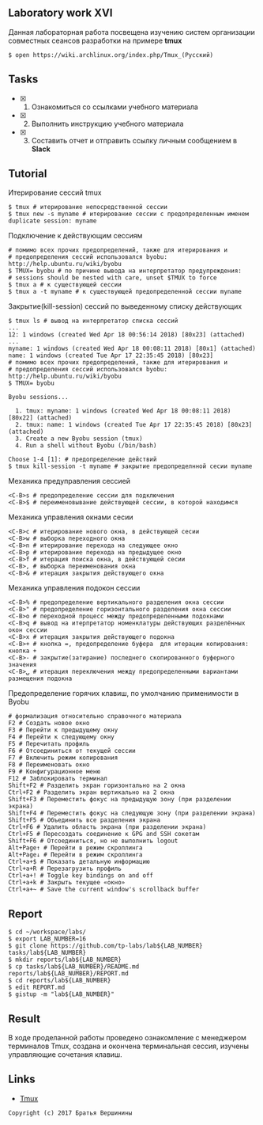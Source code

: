 ## Laboratory work XVI


Данная лабораторная работа посвещена изучению систем организации совместных сеансов разработки на примере **tmux**

```ShellSession
$ open https://wiki.archlinux.org/index.php/Tmux_(Русский)
```

## Tasks

- [x] 1. Ознакомиться со ссылками учебного материала
- [x] 2. Выполнить инструкцию учебного материала
- [x] 3. Составить отчет и отправить ссылку личным сообщением в **Slack**

## Tutorial
Итерирование сессий tmux
```ShellSession
$ tmux # итерирование непосредственной сессии
$ tmux new -s myname # итерирование сессии с предопределенным именем
duplicate session: myname

```
Подключение к действующим сессиям
```ShellSession
# помимо всех прочих предопределений, также для итерирования и 
# предопределения сессий использовался byobu: http://help.ubuntu.ru/wiki/byobu
$ TMUX= byobu # по причине вывода на интерпретатор предупреждения:
# sessions should be nested with care, unset $TMUX to force
$ tmux a # к существующей сессии 
$ tmux a -t myname # к существующей предопределенной сессии myname
```
Закрытие(kill-session) сессий по выведенному списку действующих
```ShellSession
$ tmux ls # вывод на интерпретатор списка сессий
...
12: 1 windows (created Wed Apr 18 00:56:14 2018) [80x23] (attached)
...
myname: 1 windows (created Wed Apr 18 00:08:11 2018) [80x1] (attached)
name: 1 windows (created Tue Apr 17 22:35:45 2018) [80x23]
# помимо всех прочих предопределений, также для итерирования и 
# предопределения сессий использовался byobu: http://help.ubuntu.ru/wiki/byobu
$ TMUX= byobu

Byobu sessions...

  1. tmux: myname: 1 windows (created Wed Apr 18 00:08:11 2018) [80x22] (attached)
  2. tmux: name: 1 windows (created Tue Apr 17 22:35:45 2018) [80x23] (attached)
  3. Create a new Byobu session (tmux)
  4. Run a shell without Byobu (/bin/bash)

Choose 1-4 [1]: # предопределение действий
$ tmux kill-session -t myname # закрытие предопределнной сесии myname
```
Механика предуправления сессией
```ShellSession
<C-B>s # предопределение сессии для подключения
<C-B>$ # переименовывание действующей сессии, в которой находимся
```
Механика управления окнами сесии
```ShellSession
<C-B>c # итерирование нового окна, в действующей сесии
<C-B>w # выборка переходного окна
<C-B>n # итерирование перехода на следующее окно
<C-B>p # итерирование перехода на предыдущее окно
<C-B>f # итерация поиска окна, в действующей сесии
<C-B>, # выборка переименования окна
<C-B>& # итерация закрытия действующего окна
```
Механика управления подокон сессии
```ShellSession
<C-B>% # предопределение вертикального разделения окна сессии
<C-B>" # предопределение горизонтального разделения окна сессии
<C-B>o # переходной процесс между предопределенными подокнами
<C-B>q # вывод на итерпретатор номенклатуры действующих разделённых окон сессии
<C-B>x # итерация закрытия действующего подокна
<C-B>+ # кнопка =, предопределение буфера  для итерации копирования: кнопка +
<C-B>- # закрытие(затирание) последнего скопированного буферного значения
<C-B>⍽ # итерация переключения между предопределенными вариантами размещения подокна
```
Предопределение горячих клавиш, по умолчанию применимости в Byobu
```
# формализация относительно справочного материала
F2 # Создать новое окно
F3 # Перейти к предыдущему окну
F4 # Перейти к следующему окну
F5 # Перечитать профиль
F6 # Отсоединиться от текущей сессии
F7 # Включить режим копирования
F8 # Переименовать окно
F9 # Конфигурационное меню
F12 # Заблокировать терминал
Shift+F2 # Разделить экран горизонтально на 2 окна
Ctrl+F2 # Разделить экран вертикально на 2 окна
Shift+F3 # Переместить фокус на предыдущую зону (при разделении экрана)
Shift+F4 # Переместить фокус на следующую зону (при разделении экрана)
Shift+F5 # Объединить все разделения экрана
Ctrl+F6 # Удалить область экрана (при разделении экрана)
Ctrl+F5 # Пересоздать соединение к GPG and SSH сокетам
Shift+F6 # Отсоединиться, но не выполнить logout
Alt+Page↑ # Перейти в режим скроллинга
Alt+Page↓ # Перейти в режим скроллинга
Ctrl+a+$ # Показать детальную информацию
Ctrl+a+R # Перезагрузить профиль
Ctrl+a+! # Toggle key bindings on and off
Ctrl+a+k # Закрыть текущее «окно»
Ctrl+a+~ # Save the current window's scrollback buffer
```
## Report

```ShellSession
$ cd ~/workspace/labs/
$ export LAB_NUMBER=16
$ git clone https://github.com/tp-labs/lab${LAB_NUMBER} tasks/lab${LAB_NUMBER}
$ mkdir reports/lab${LAB_NUMBER}
$ cp tasks/lab${LAB_NUMBER}/README.md reports/lab${LAB_NUMBER}/REPORT.md
$ cd reports/lab${LAB_NUMBER}
$ edit REPORT.md
$ gistup -m "lab${LAB_NUMBER}"
```
## Result

В ходе проделанной работы проведено ознакомление с менеджером терминалов Tmux, создана и окончена терминальная сессия, изучены управляющие сочетания клавиш.


## Links

- [Tmux](https://tmux.github.io)

```
Copyright (c) 2017 Братья Вершинины
```
